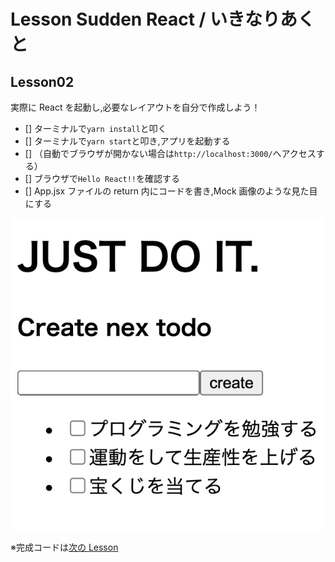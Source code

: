 # Lesson Sudden React / いきなりあくと

## Lesson02

実際に React を起動し,必要なレイアウトを自分で作成しよう！

- [] ターミナルで`yarn install`と叩く
- [] ターミナルで`yarn start`と叩き,アプリを起動する
- [] （自動でブラウザが開かない場合は`http://localhost:3000/`へアクセスする）
- [] ブラウザで`Hello React!!`を確認する
- [] App.jsx ファイルの return 内にコードを書き,Mock 画像のような見た目にする

![mock](/mocks/lesson02.png)

※完成コードは[次の Lesson](/lesson03)
